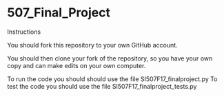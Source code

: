 # 507_Final_Project

Instructions

You should fork this repository to your own GitHub account.

You should then clone your fork of the repository, so you have your own copy and can make edits on your own computer.

To run the code you should should use the file SI507F17_finalproject.py
To test the code you should use the file SI507F17_finalproject_tests.py
